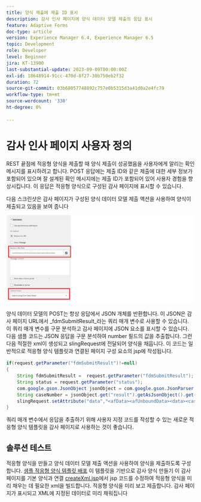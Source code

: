 ```yaml
---
title: 양식 제출에 제출 ID 표시
description: 감사 인사 페이지에 양식 데이터 모델 제출의 응답 표시
feature: Adaptive Forms
doc-type: article
version: Experience Manager 6.4, Experience Manager 6.5
topic: Development
role: Developer
level: Beginner
jira: KT-13900
last-substantial-update: 2023-09-09T00:00:00Z
exl-id: 18648914-91cc-470d-8f27-30b750eb2f32
duration: 72
source-git-commit: 03b68057748892c757e0b5315d3a41d0a2e4fc79
workflow-type: tm+mt
source-wordcount: '330'
ht-degree: 0%

---
```


# 감사 인사 페이지 사용자 정의

REST 끝점에 적응형 양식을 제출할 때 양식 제출이 성공했음을 사용자에게 알리는 확인 메시지를 표시하려고 합니다. POST 응답에는 제출 ID와 같은 제출에 대한 세부 정보가 포함되어 있으며 잘 설계된 확인 메시지에는 제출 ID가 포함되어 있어 사용자 경험을 향상시킵니다. 이 응답은 적응형 양식으로 구성된 감사 페이지에 표시할 수 있습니다.

다음 스크린샷은 감사 페이지가 구성된 양식 데이터 모델 제출 액션을 사용하여 양식이 제출되고 있음을 보여 줍니다

![감사 페이지](./assets/thank-you-page-fdm-submit.png)

양식 데이터 모델의 POST는 항상 응답에서 JSON 개체를 반환합니다. 이 JSON은 감사 페이지 URL에서 _fdmSubmitResult_라는 쿼리 매개 변수로 사용할 수 있습니다. 이 쿼리 매개 변수를 구문 분석하고 감사 페이지에 JSON 요소를 표시할 수 있습니다.
다음 샘플 코드는 JSON 응답을 구문 분석하여 number 필드의 값을 추출합니다. 그런 다음 적절한 xml이 생성되고 slingRequest에 전달되어 양식을 채웁니다. 이 코드는 일반적으로 적응형 양식 템플릿과 연결된 페이지 구성 요소의 jsp에 작성됩니다.

```java
if(request.getParameter("fdmSubmitResult")!=null)
{
    String fdmSubmitResult =  request.getParameter("fdmSubmitResult");
    String status = request.getParameter("status");
    com.google.gson.JsonObject jsonObject = com.google.gson.JsonParser.parseString(fdmSubmitResult).getAsJsonObject();
    String caseNumber = jsonObject.get("result").getAsJsonObject().get("number").getAsString();
    slingRequest.setAttribute("data","<afData><afUnboundData><data><caseNumber>"+caseNumber+"</caseNumber><status>"+status+"</status></data></afUnboundData></afData>");
}
```

쿼리 매개 변수에서 응답을 추출하기 위해 사용자 지정 코드를 작성할 수 있는 새로운 적응형 양식 템플릿을 감사 페이지로 사용하는 것이 좋습니다.

## 솔루션 테스트

적응형 양식을 만들고 양식 데이터 모델 제출 액션을 사용하여 양식을 제출하도록 구성합니다.
[샘플 적응형 양식 템플릿 배포](assets/thank-you-page-template.zip)
이 템플릿을 기반으로 감사 양식 만들기
이 감사 페이지를 기본 양식과 연결
[createXml.jsp](http://localhost:4502/apps/thank-you-page-template/component/page/thankyoupage/createxml.jsp)에서 jsp 코드를 수정하여 적응형 양식을 미리 채우는 데 필요한 xml을 빌드합니다.
적응형 양식을 미리 보고 제출합니다.
감사 페이지가 표시되고 XML에 지정된 데이터로 미리 채워집니다
